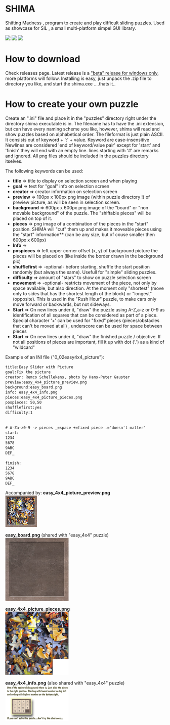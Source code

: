 # SHIMA
Shifting Madness , program to create and play difficult sliding puzzles. Used as showcase for SIL , a small multi-platform simpel GUI library.

<img src="https://github.com/mertyGit/shima/releases/download/beta1.0/shima_1beta_screenshot1.png" width="300">&nbsp;<img src="https://github.com/mertyGit/shima/releases/download/beta1.0/shima_1beta_screenshot2.png" width="300">&nbsp;<img src="https://github.com/mertyGit/shima/releases/download/beta1.0/shima_1beta_screenshot4.png" width="300">&nbsp;<BR>

# How to download

Check releases page. Latest release is a ["beta" release for windows only](https://github.com/mertyGit/shima/releases/download/beta1.0/Shima_Windows_v1_Beta.zip), more platforms will follow. 
Installing is easy, just unpack the .zip file to directory you like, and start the shima.exe ....thats it..

# How to create your own puzzle

Create an ".ini" file and place it in the "puzzles" directory right under the directory shima executable is in. 
The filename has to have the .ini extension, but can have every naming scheme you like, however, shima will read and show puzzles based on alphabetical order.
The fileformat is just plain ASCII. It consists out of keyword + ':' + value. Keyword are case-insensitive
Newlines are considered 'end of keyword/value pair' except for 'start' and 'finish' they will end with an empty line. lines starting with '#' are remarks and ignored. All png files should be included in the puzzles directory itselves.

The following keywords can be used:
* **title** => title to display on selection screen and when playing
* **goal** => text for "goal" info on selection screen
* **creator** => creator information on selection screen
* **preview** => 100px x 100px png image (within puzzle directory !) of preview picture, as will be seen in selection screen. 
* **background** => 600px x 600px png image of the "board" or "non movable background" of the puzzle. The "shiftable pieces" will be placed on top of it.
* **pieces** => png image of a combination of the pieces in the "start" position. SHIMA will "cut" them up and makes it moveable pieces using the "start" information** (can be any size, but of couse smaller then 600px x 600px)
* **Info** => 
* **pospieces** => left upper corner offset (x, y) of background picture the pieces will be placed on (like inside the border drawn in the background pic)
* **shufflefirst** => -optional- before starting, shuffle the start position randomly (but always the same). Usefull for "simple" sliding puzzles.
* **difficulty** => amount of "stars" to show on puzzle selection screen
* **movement** => -optional- restricts movement of the piece, not only by space available, but also direction. At the moment only "shortest" (move only to sides that has the shortest length of the block) or "longest" (opposite). This is used in the "Rush Hour" puzzle, to make cars only move forward or backwards, but not sideways.
* **Start** => On new lines under it, "draw" the puzzle using A-Z,a-z or 0-9 as identification of all squares that can be considered as part of a piece. Special character '+' can be used for "fixed" pieces (pieces/obstacles that can't be moved at all) , underscore can be used for space between pieces
* **Start** => On new lines under it, "draw" the finished puzzle / objective. If not all positions of pieces are important, fill it up with dot ('.') as a kind of "wildcard"

Example of an INI file ("0_02easy4x4_picture"):
```
title:Easy Slider with Picture
goal:Fix the picture
creator: Remco Schellekens, photo by Hans-Peter Gauster
preview:easy_4x4_picture_preview.png
background:easy_board.png
info: easy_4x4_info.png
pieces:easy_4x4_picture_pieces.png
pospieces: 50,50
shufflefirst:yes
difficulty:1


# A-Za-z0-9 -> pieces _=space +=fixed piece .="doesn't matter"
start:
1234
5678
9ABC
DEF_

finish:
1234
5678
9ABC
DEF_
```

Accompanied by:
**easy_4x4_picture_preview.png** <BR>
<IMG SRC="https://github.com/mertyGit/shima/blob/main/bin/puzzles/easy_4x4_picture_preview.png" WIDTH="100"><BR>

**easy_board.png** (shared with "easy_4x4" puzzle) <BR>
<IMG SRC="https://github.com/mertyGit/shima/blob/main/bin/puzzles/easy_board.png" WIDTH="200"><BR>

**easy_4x4_picture_pieces.png** <BR>
<IMG SRC="https://github.com/mertyGit/shima/blob/main/bin/puzzles/easy_4x4_picture_pieces.png" WIDTH="200"><BR>
    
**easy_4x4_info.png** (also shared with "easy_4x4" puzzle) <BR>
<IMG SRC="https://github.com/mertyGit/shima/blob/main/bin/puzzles/easy_4x4_info.png" WIDTH="200"><BR>
